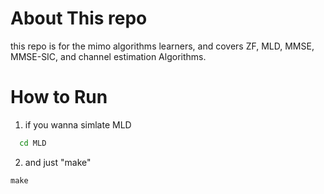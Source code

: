 # About This repo
this repo is for the mimo algorithms learners, and covers ZF, MLD, MMSE, MMSE-SIC, and channel estimation Algorithms. 

# How to Run
1. if you wanna simlate MLD

```bash
  cd MLD
```

2. and just "make"
```
make
```
